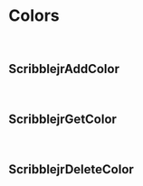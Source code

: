 # Colors

&nbsp;

## ScribblejrAddColor

&nbsp;

## ScribblejrGetColor

&nbsp;

## ScribblejrDeleteColor